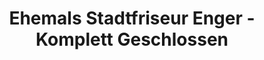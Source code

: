 ---
title: "Ehemals Stadtfriseur Enger - Komplett Geschlossen"
url: /grossenhain/ehemals-stadtfriseur-enger-komplett-geschlossen/
shop: Friseur
---